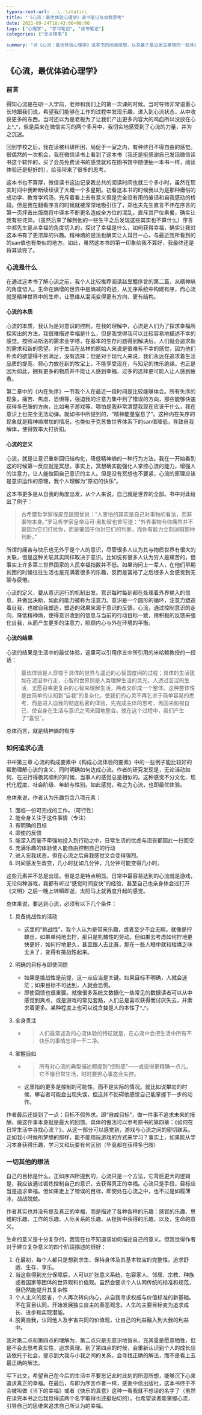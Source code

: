 ```yaml
---
typora-root-url: ..\..\static\
title: "《心流：最优体验心理学》读书笔记与自我思考"
date: 2021-09-24T18:43:00+08:00
tags: ["心理学", "学习笔记", "读书笔记"]
categories: ["无关随笔"]

summary: "对《心流：最优体验心理学》这本书的阅读感想，以及基于最近发生事情的一些体会。"
---
```


## 《心流，最优体验心理学》

### 前言

得知心流是在研一入学前，老师和我们上的第一次课的时候。当时导师非常语重心长地跟我们说，希望我们能够在工作的过程中发现乐趣，进入到心流状态，从中收获更多的东西。当时还以为是老板为了让我们产出更多内容大的鸡血所以没放在心上^_^，但是后来在微信实习的两个多月中，我切实地感受到了心流的力量，并为之沉迷。

回到学校之后，我在读被科研所困，局促于一室之内，有种终日不得自由的感觉。很偶然的一次机会，我在微信读书上看到了这本书（我还是挺感谢自己发现微信读书这个软件的，买了会员免费读书的感觉就和在图书馆中随便抽一本书一样，阅读体验还是挺好的），给我带来了很多的思考。

这本书也不算厚，微信读书这边记录我总共的阅读时间也就三个多小时，虽然在现实时间中我断断续续读了大概一个多星期。初看这本书的时候我以为是那种庸俗的成功学、教育学鸡汤，充斥着看上去有意义但是完全没有用的废话和自我感动的桥段。但是我在翻看序言的时候就被深深地吸引住了，郑也夫先生直言不讳在序言的第一页抨击出版商将中译本不断更名造成全方位的混乱，直斥其尸位素餐，确实让我有些诧异。（虽然后来了解到他的一些生平之后发现这些其实也不算什么）序言中郑先生是从幸福的角度切入的，探讨了幸福是什么，如何获得幸福，确实让我对这本书有了更浓厚的兴趣。精神熵的提法也确实让人耳目一心，与最近我所看到的的san值也有类似的地方。如此，虽然这本书的第一印象给我不算好，我最终还是将其读完了。

### 心流是什么

在通过这本书了解心流之前，我个人比较推荐阅读赵昱鲲序言的第二篇，从精神熵的角度切入。生命在熵增的世界中是熵减的奇迹，从无序系统中构建有序，而心流就是精神世界中的生命，让思维从混沌变得更有方向、更有结构。

#### 心流的本质

心流的本质，我认为是对意识的控制。在我的理解中，心流是人们为了探求幸福所探索出的方法。我很难描述幸福是什么，但是我觉得我可以比较容易地描述不幸的感觉。按照马斯洛的需求金字塔，在基本的生存问题得到解决后，人们就会追求新的需求和新的愿望。对于生活在丛林的原始人来说是很难有不幸的感觉，因为他们朴素的欲望得不到满足，没有选择；但是对于现代人来说，我们永远在追求着生活品质的提高，将心力放在新的牧宝上，不能享受现在，与知足的快乐绝缘。也正是因为如此，拥有更多的物质并不能让人感到幸福，过多的选择更可能人让人感到疲惫。

第二章中的《内在失序》一节我个人在最近一段时间是比较能够体会。所有失序的现象，痛苦、焦虑、恐惧等，强迫我的注意力集中到了错误的方向，那些能够快速获得多巴胺的方向，比如电子游戏等。哪怕是我非常清楚我现在应该干什么，我在意识上也完全无法动弹。就如书中所提到的，“精神能量窒息了”。这种内在失序的现象就是精神熵增加的情况，也类似于克苏鲁世界体系下的san值降低，导致自我解体，使得效率大打折扣。

#### 心流的定义

心流，就是让意识重新回归结构化，降低精神熵的一种行为方法。我在一开始看到这的时候第一反应就是冥想。事实上，冥想确实能强化人掌控心流的能力，增强人的注意力，让人能做回自己意识的主人。但是没有冥想也不要紧，心流的原理应该是意识运作的原理，我个人理解为“原初的快乐”。

这本书更多是从自我的角度出发，从个人来说，自己就是世界的全部。书中对此给出了例子：

>  古希腊哲学家埃皮克提图曾说：“人害怕的其实是自己对事物的看法，而非事物本身。”罗马哲学家皇帝马可·奥勒留也曾写道：“外界事物令你痛苦并不是因为它们打扰你，而是肇因于你对它们的判断，而你有能力立刻消弭那种判断。”

所谓的痛苦与快乐也无外乎是个人的意识，尽管很多人认为其与物质世界有很大的关联，但是这种关联其实同样取决于意识。比如说有很多人认为穷人是痛苦的，但事实上许多第三世界国家的人民幸福指数并不低。如果询问上一辈人，在他们早期贫困的时候往往生活也是充满着很多的乐趣，反而是富裕了之后很多人会感觉到无聊与疲倦。

心流的定义，要从意识运行的机制出发。意识每时每刻都在处理着外界输入的信息，并做出决断，如此的能力被称为注意力。意识是一个圆形的循环，注意力塑造着自我，也被自我塑造，塑造的效果来源于意识的反馈。心流，通过控制意识的走向，降低精神熵，使得意识收到的信息与当前的行动目标一致，用积极的反馈来强化自我，从而产生更多的注意力，照顾内心与外在环境的平衡。

#### 心流的结果

心流的结果是生活中的最优体验，这里可以引用序五中所引用的米哈赖教授的一段话：

> 最优体验是人穿梭于具体的世界与遥远的心智国度间的过程；具体的生活犹如在泥沼中行走，心智的世界则是人类理解生活的灵光。人透过苦涩的生活，尤愿召唤更复杂的心智来理解生活，两者交织成一个整体。这种整体性是由简单的认知到“自我”的复杂化，使我们的心灵不再乞求于简单容易的思考，而是进入自我的彻底私密的体验，先完成主体的思考，再回来俯视自己，使自身在生活与意识之间来回地整合。就在这个过程中，我们产生了“喜悦”。

总体而言，就是精神熵的有序

### 如何追求心流

书中第三章 心流的构成要素中《构成心流体验的要素》中的一些例子能比较好的帮助理解心流的含义，同时明确如何达成心流。作者的研究发现是，无论活动如何，在进行得极其顺利的时候，当事人的感觉总是相似的。这种感觉不分文化、现代化程度、社会阶级、年龄与性别。如此感觉，称之为心流，也即最优体验。

总体来说，作者认为乐趣包含八项元素：

1. 面临一份可完成的工作。（可行性）
2. 能全身关注于这件事情（专注）
3. 有明确的目标
4. 即使的反馈
5. 能深入而毫不牵强地投入到行动之中，日常生活的忧虑与沮丧都因此一扫而空
6. 充满乐趣的体验使人能自由控制自己的行动
7. 进入忘我状态，但在心流之后自我感觉又会变得强烈。
8. 时间感发生改变，几小时犹如几分钟，几分钟可能变得几小时。

这些元素并不总是出现，但是总是特点明显。日常中最容易达到的心流就是游戏，无论何种游戏，我都有听过“感觉时间变快”的经验，甚至自己也亲身体会过打开《文明》之后一晚上转瞬即逝，太阳马上就再度升起的感觉。



总体来说，要达到心流，必须有以下几个条件：

1. 具备挑战性的活动

   * 这里的“挑战性”，我个人认为是带来乐趣，或者至少不会无聊。就像是拧螺丝，如果单纯地去拧，那只是机械性的劳动。但如果去考虑如何拧地更快更好，如何拧地更久，甚至跟人去比赛，那在一些人眼中就和枯燥乏味无关了，变得有挑战性起来。

2. 明确的目标与即使回馈

   * 如果是挑战性是前提，这一点应当是关键。如果目标不明确，人就会迷茫；如果目标不可达到，人就会恐慌。
   * 即使回馈也很重要。就像很多系统文数据化一些常见的数据读者可以从中感觉到爽点，或是游戏的常见套路，人们总是喜欢获得而讨厌失去，并索求着更多。某种程度上也可以说贪婪是人的本性了^_^。

3. 全身贯注

   * > 人们最常述及的心流体验的特征就是，在心流中会把生活中所有不快乐的事情忘得一干二净。

4. 掌握自如

   * > 所有对心流的典型描述都提到“控制感”——或说得更精确一点儿，它不像日常生活，时时要担心事态会失控。

   * 这里指的更多是控制的可能性，而不是实际的情况。就比如说攀岩的时候，攀岩者可能会出现失误，但这并不妨碍他感觉自己能掌握下一步的动作。

作者最后还提到了一点：目标不假外求。即“自成目标”，做一件事不追求未来的报酬，做这件事本身就是最大的回馈。具体的做法可以参考原书的第四章：《如何在日常生活中寻找心流？》。从这一部分可以感觉到，游戏与心流之间的密切联系。正如我小时候所梦想的那样，能不能用玩游戏的方式来学习？事实上，如果能从学习本身获得乐趣，学习又和玩耍有何区别（毕竟都在获得多巴胺）

### 一切其他的想法

自己的目标是什么。正如序四所提到的，心流只是一个方法，它背后更大的逻辑是，我应该通过锻炼控制自己的意识，去获得真正的幸福。心流只是手段，目标应当是追求幸福。但如果走上了错误的目标，即使处在心流之中，也不过是如履薄冰，战战兢兢。

作者其实也并没有提及真正的幸福，而是描述了各种各样的乐趣：感官的乐趣、思维的乐趣、工作的乐趣、人际关系的乐趣、从挫折中获得的乐趣，以及，生命的意义。

生命的意义是十分复杂的，我现在也不知道该如何描述自己的意义。但我觉得作者对于建立复杂意义的四个阶段描述的很好：

1. 在最初，每个人都只是想到求生、保持身体及其基本牧宝的完整性。追求舒适、生存、享乐。
2. 当这些得到充分保障后，人可以扩张意义系统，包容家人、邻居、宗教、种族或者国家等团体的世界观和价值观。虽然会要求个人认同传统的标准和规范，但仍然能提升其复杂性
3. 个人主义的反省，个人再次转向内心，从自我寻求权威与价值标准的新基础。不在盲目认同，开始发展独立自主的善恶观念。人生的主要目标变为追求成长、进步和实现潜能。
4. 脱离自我，认同他人及宇宙共同的价值观，让自己的利益融入到大我的利益中。

我对第二点和第四点的理解为，第二点只是无意识地盲从，充其量是愿意牺牲，但是不会去思考真实性，追求真理。到了第四点的时候，会重新认识到个人的成长应该依托于社会，提示到大我与小我之间的关系，会寻找正确的解法，而不是看上去最正确的解法。



写下此文，希望自己在今后的生活中不要忘记此时此刻的所思所想，能够沉下心来追求真正的幸福。在最后，与即为序言作者一样，感谢中信出版社，这本书终于不会被叫做《当下的幸福》或者《快乐的真意》这种一看我就不想读的名字了（虽然在读完本书之后我觉得这两个名字取得也还挺贴切的）。也希望读者能掌握心流，引导自己的思维来追求自己所认为的幸福。
